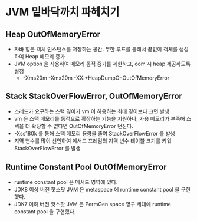 # JVM 밑바닥까치 파헤치기
## Heap OutOfMemoryError
  - 자바 힙은 객체 인스턴스를 저장하는 공간. 무한 루프를 통해서 끝없이 객체를 생성하여 Heap 메모리 증가 
  - JVM option 을 사용하여 메모리 동적 증가를 제한하고, oom 시 heap 제공하도록 설정
    - -Xms20m -Xmx20m -XX:+HeapDumpOnOutOfMemoryError
## Stack StackOverFlowError, OutOfMemoryError
  - 스레드가 요구하는 스택 깊이가 vm 이 허용하는 최대 깊이보다 크면 발생
  - vm 은 스택 메모리를 동적으로 확장하는 기능을 지원하나, 가용 메모리가 부족해 스택을 더 확장할 수 없다면 OutOfMemoryError 던진다.
  - -Xss180k 를 통해 스택 메모리 용량을 줄여 StackOverFlowError 를 발생
  - 지역 변수를 많이 선언하여 메서드 프레임의 지역 변수 테이블 크기를 키워 StackOverFlowError 를 발생
## Runtime Constant Pool OutOfMemoryError
  - runtime constant pool 은 메서드 영역에 있다.
  - JDK8 이상 버전 핫스팟 JVM 은 metaspace 에 runtime constant pool 을 구현했다.
  - JDK7 이하 버전 핫스팟 JVM 은 PermGen space 영구 세대에 runtime constant pool 을 구현했다. 